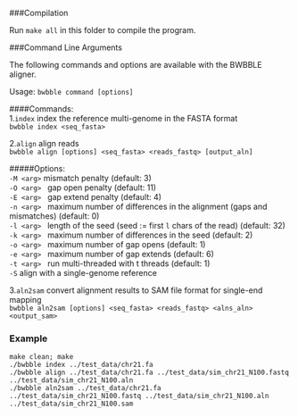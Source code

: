 ###Compilation

Run ```make all``` in this folder to compile the program.  

###Command Line Arguments  

The following commands and options are available with the BWBBLE aligner.  

Usage: ```bwbble command [options]```   

####Commands:  
1.```index``` index the reference multi-genome in the FASTA format   
```bwbble index <seq_fasta>```   

2.```align``` align reads  
```bwbble align [options] <seq_fasta> <reads_fastq> [output_aln]```  
 
#####Options:  
```-M <arg>``` mismatch penalty (default: 3)  
```-O <arg> ``` gap open penalty (default: 11)  
```-E <arg> ``` gap extend penalty (default: 4)  
```-n <arg> ``` maximum number of differences in the alignment (gaps and mismatches) (default: 0)  
```-l <arg> ``` length of the seed (seed := first ```l``` chars of the read) (default: 32)  
```-k <arg> ``` maximum number of differences in the seed (default: 2)  
```-o <arg> ``` maximum number of gap opens (default: 1)  
```-e <arg> ``` maximum number of gap extends (default: 6)  
```-t <arg> ``` run multi-threaded with t threads (default: 1)  
```-S``` align with a single-genome reference    

3.```aln2sam``` convert alignment results to SAM file format for single-end mapping  
```bwbble aln2sam [options] <seq_fasta> <reads_fastq> <alns_aln> <output_sam>```  

### Example

```make clean; make```  
```./bwbble index ../test_data/chr21.fa```  
```./bwbble align ../test_data/chr21.fa ../test_data/sim_chr21_N100.fastq ../test_data/sim_chr21_N100.aln```  
```./bwbble aln2sam ../test_data/chr21.fa ../test_data/sim_chr21_N100.fastq ../test_data/sim_chr21_N100.aln ../test_data/sim_chr21_N100.sam```
